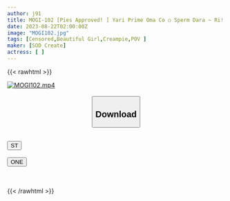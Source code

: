 ```yaml
---
author: j91
title: MOGI-102 [Pies Approved! ] Yari Prime Oma Co ○ Sperm Dara ~ Ri! On A Sleepover Date With Hina-Chan, A Beautiful Girl Who Looks Like She’s On A Hill, Hey, Hey, Hey, Hey, Hey, He Even Begged Me To Be Raw! # Hot Spring Trip Hina-Chan 23 Years Old
date: 2023-08-22T02:00:00Z
image: "MOGI102.jpg"
tags: [Censored,Beautiful Girl,Creampie,POV ]
maker: [SOD Create]
actress: [ ]
---
```



{{< rawhtml >}}

<div class="video" data-videoid="j4mDlKyJP1uz1qb">
    <a href="javascript:;">
        <img src="https://my.j91.asia/posts/MOGI102/MOGI102.jpg" width="WIDTH" height="HEIGHT" alt="MOGI102.mp4" loading="lazy">
    </a>
</div>

<script type="text/javascript" src="https://j91.asia/asset/on-demand-st.js"></script>

<br>
  <link rel="stylesheet" href="https://j91.asia/asset/bs5.css">
  
  <center>
  <button class="btn btn-primary" type="button" data-bs-toggle="collapse" data-bs-target=".multi-collapse" aria-expanded="false" aria-controls="multiCollapseExample1 multiCollapseExample2"><h2>Download</h2></button></center>
</p>
<div class="row">
  <div class="col">
    <div class="collapse multi-collapse" id="multiCollapseExample1">
      <div class="card card-body">
	      	      <br>
<div class="buttons">  
<a href="https://streamtape.to/v/j4mDlKyJP1uz1qb"><button class="btn-hover color-3"><i class="fa fa-download"></i> ST</button></a></div>
    </div>
  </div>
</div>
  <div class="col">
    <div class="collapse multi-collapse" id="multiCollapseExample2">
      <div class="card card-body">
	      <br>
<div class="buttons">
    <a href="https://oneupload.to/mq92fi6q535a"><button class="btn-hover color-9"><i class="fa fa-download"></i> ONE</button></a></div>
<br><br>
      </div>
    </div>
  </div>
</div>

{{< /rawhtml >}}